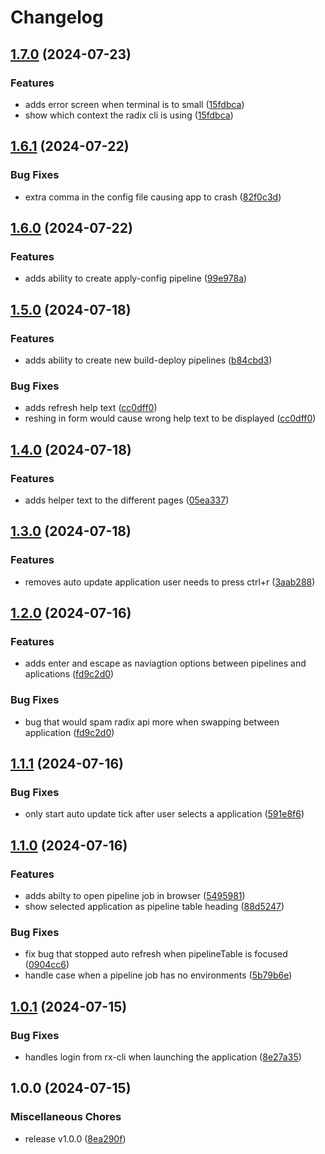 # Changelog

## [1.7.0](https://github.com/FredrikMWold/radix-tui/compare/v1.6.1...v1.7.0) (2024-07-23)


### Features

* adds error screen when terminal is to small ([15fdbca](https://github.com/FredrikMWold/radix-tui/commit/15fdbca25299fe5db215f084d8b8e69124aeeedf))
* show which context the radix cli is using ([15fdbca](https://github.com/FredrikMWold/radix-tui/commit/15fdbca25299fe5db215f084d8b8e69124aeeedf))

## [1.6.1](https://github.com/FredrikMWold/radix-tui/compare/v1.6.0...v1.6.1) (2024-07-22)


### Bug Fixes

* extra comma in the config file causing app to crash ([82f0c3d](https://github.com/FredrikMWold/radix-tui/commit/82f0c3dcd6cd255219e1db0c240633ffa9e7916c))

## [1.6.0](https://github.com/FredrikMWold/radix-tui/compare/v1.5.0...v1.6.0) (2024-07-22)


### Features

* adds ability to create apply-config pipeline ([99e978a](https://github.com/FredrikMWold/radix-tui/commit/99e978a7dc1336c1f4812309b291be450f574429))

## [1.5.0](https://github.com/FredrikMWold/radix-tui/compare/v1.4.0...v1.5.0) (2024-07-18)


### Features

* adds ability to create new build-deploy pipelines ([b84cbd3](https://github.com/FredrikMWold/radix-tui/commit/b84cbd384df98c7065e7742f4f8d172d45c0494c))


### Bug Fixes

* adds refresh help text ([cc0dff0](https://github.com/FredrikMWold/radix-tui/commit/cc0dff034a28d3123fe6e62873ec97e19bbe37e9))
* reshing in form would cause wrong help text to be displayed ([cc0dff0](https://github.com/FredrikMWold/radix-tui/commit/cc0dff034a28d3123fe6e62873ec97e19bbe37e9))

## [1.4.0](https://github.com/FredrikMWold/radix-tui/compare/v1.3.0...v1.4.0) (2024-07-18)


### Features

* adds helper text to the different pages ([05ea337](https://github.com/FredrikMWold/radix-tui/commit/05ea337db8ed8dccc797a88995baf77d5f4c9b80))

## [1.3.0](https://github.com/FredrikMWold/radix-tui/compare/v1.2.0...v1.3.0) (2024-07-18)


### Features

* removes auto update application user needs to press ctrl+r ([3aab288](https://github.com/FredrikMWold/radix-tui/commit/3aab288021823c3be68b6a72a78284b710fb21c3))

## [1.2.0](https://github.com/FredrikMWold/radix-tui/compare/v1.1.1...v1.2.0) (2024-07-16)


### Features

* adds enter and escape as naviagtion options between pipelines and aplications ([fd9c2d0](https://github.com/FredrikMWold/radix-tui/commit/fd9c2d0e1382b3a3632c50e17d7ac0f1429ed4dc))


### Bug Fixes

* bug that would spam radix api more when swapping between application ([fd9c2d0](https://github.com/FredrikMWold/radix-tui/commit/fd9c2d0e1382b3a3632c50e17d7ac0f1429ed4dc))

## [1.1.1](https://github.com/FredrikMWold/radix-tui/compare/v1.1.0...v1.1.1) (2024-07-16)


### Bug Fixes

* only start auto update tick after user selects a application ([591e8f6](https://github.com/FredrikMWold/radix-tui/commit/591e8f648b354a9e468cd501da199e6810f34ed1))

## [1.1.0](https://github.com/FredrikMWold/radix-tui/compare/v1.0.1...v1.1.0) (2024-07-16)


### Features

* adds abilty to open pipeline job in browser ([5495981](https://github.com/FredrikMWold/radix-tui/commit/549598180a1bfeeb9446bbe2f4a06de8ebf4af21))
* show selected application as pipeline table heading ([88d5247](https://github.com/FredrikMWold/radix-tui/commit/88d5247d1edacec2adc780ffe6c8d7967eacd890))


### Bug Fixes

* fix bug that stopped auto refresh when pipelineTable is focused ([0904cc6](https://github.com/FredrikMWold/radix-tui/commit/0904cc68555290eecf174fbad970c41d0f6b7e6f))
* handle case when a pipeline job has no environments ([5b79b6e](https://github.com/FredrikMWold/radix-tui/commit/5b79b6ec7ef2da1361824d79d4312cee001237ba))

## [1.0.1](https://github.com/FredrikMWold/radix-tui/compare/v1.0.0...v1.0.1) (2024-07-15)


### Bug Fixes

* handles login from rx-cli when launching the application ([8e27a35](https://github.com/FredrikMWold/radix-tui/commit/8e27a35b1a58216a7ae01d6538b6947c0cba2a9e))

## 1.0.0 (2024-07-15)


### Miscellaneous Chores

* release v1.0.0 ([8ea290f](https://github.com/FredrikMWold/radix-tui/commit/8ea290f5485b376ba764a7546620c6a70a19d7e7))
